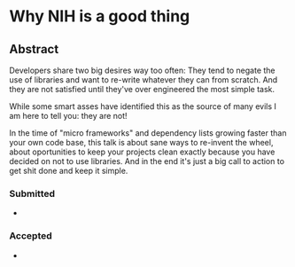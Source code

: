 # Why NIH is a good thing

## Abstract

Developers share two big desires way too often: They tend to negate the use of libraries and want to re-write whatever they can from scratch. And they are not satisfied until they've over engineered the most simple task.

While some smart asses have identified this as the source of many evils I am here to tell you: they are not!

In the time of "micro frameworks" and dependency lists growing faster than your own code base, this talk is about sane ways to re-invent the wheel, about oportunities to keep your projects clean exactly because you have decided on not to use libraries. And in the end it's just a big call to action to get shit done and keep it simple.
 
### Submitted
-

### Accepted
-